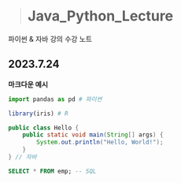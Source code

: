 > # Java_Python_Lecture

파이썬 & 자바 강의 수강 노트

## 2023.7.24

**마크다운 예시**
```python
import pandas as pd # 파이썬
```
```R
library(iris) # R
```
```java
public class Hello {
	public static void main(String[] args) {
		System.out.println("Hello, World!");
	}
} // 자바
```
```sql
SELECT * FROM emp; -- SQL
```
